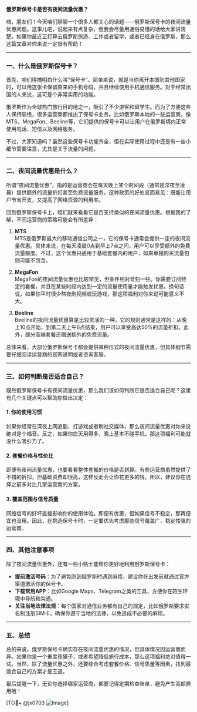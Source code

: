 **俄罗斯保号卡是否有夜间流量优惠？**

嗨，朋友们！今天咱们聊聊一个很多人都关心的话题——俄罗斯保号卡的夜间流量优惠问题。这事儿吧，说起来有点复杂，但我会尽量用通俗易懂的话给大家讲清楚。如果你最近正打算去俄罗斯旅游、工作或者留学，或者已经身在俄罗斯，那么这篇文章对你来说一定很有帮助！

---

### **一、什么是俄罗斯保号卡？**

首先，咱们得搞明白什么叫“保号卡”。简单来说，就是当你离开本国到其他国家时，可以用这张卡保留原来的手机号码，并且继续使用手机通信服务。对于经常出国的人来说，这可是个非常实用的功能。

俄罗斯作为全球热门旅行目的地之一，吸引了不少游客和留学生。而为了方便这些人保持联络，很多运营商都推出了保号卡业务。比如俄罗斯本地的一些运营商，像MTS、MegaFon、Beeline等，它们提供的保号卡可以让用户在俄罗斯境内正常使用电话、短信以及网络服务。

不过，大家知道吗？虽然这些保号卡功能齐全，但在实际使用过程中还是有一些小细节需要注意，尤其是关于流量的问题。

---

### **二、夜间流量优惠是什么？**

所谓“夜间流量优惠”，指的是运营商会在每天晚上某个时间段（通常是深夜至凌晨）提供额外的流量折扣甚至免费流量服务。这种政策的好处显而易见：既能让用户节省开支，又提高了网络资源的利用率。

回到俄罗斯保号卡上，咱们就来看看它是否支持类似的夜间流量优惠。根据我的了解，不同运营商的策略可能会有所差异：

1. **MTS**  
   MTS是俄罗斯最大的移动通信公司之一，它的保号卡通常会提供一定的夜间流量优惠。具体来说，在每天凌晨0点到早上7点之间，用户可以享受额外的免费流量额度。不过，这个优惠只适用于基础套餐内的用户，如果单独购买流量包则可能不包含。

2. **MegaFon**  
   MegaFon的夜间流量优惠也比较常见，但条件相对苛刻一些。你需要订阅特定的套餐，并且在某些时段内达到一定的流量使用量才能触发优惠。换句话说，如果你平时很少熬夜刷视频或玩游戏，那这项福利对你来说可能意义不大。

3. **Beeline**  
   Beeline的夜间流量优惠算是比较灵活的一种。它的规则通常是这样的：从晚上10点开始，到第二天上午6点结束，用户可以享受高达50%的流量折扣。此外，部分高端套餐还赠送额外的免费流量。

总体来看，大部分俄罗斯保号卡都会提供某种形式的夜间流量优惠，但具体细节需要仔细阅读运营商的官网说明或者咨询客服。

---

### **三、如何判断是否适合自己？**

既然俄罗斯保号卡有夜间流量优惠，那么我们该如何判断它是否适合自己呢？这里有几个关键点可以帮助你做出决定：

#### 1. **你的使用习惯**
   如果你经常在深夜上网追剧、打游戏或者刷社交媒体，那么夜间流量优惠对你来说绝对是个福音。反之，如果你白天用得多，晚上基本不碰手机，那这项福利可能就没什么吸引力了。

#### 2. **套餐价格与性价比**
   即便有夜间流量优惠，也要看看整体套餐的价格是否划算。有些运营商虽然提供了不错的折扣，但基础资费却很高，这样反而会让你花更多的钱。所以，建议你在选择之前多对比几家运营商的方案。

#### 3. **覆盖范围与信号质量**
   网络信号的好坏直接影响你的使用体验。即便有优惠，但如果信号不稳定，那再便宜也没用。因此，在挑选保号卡时，一定要优先考虑那些信号覆盖广、稳定性强的运营商。

---

### **四、其他注意事项**

除了夜间流量优惠外，还有一些小贴士能帮你更好地利用俄罗斯保号卡：

- **提前激活号码**：为了避免刚到俄罗斯时遇到麻烦，建议你在出发前就通过官方渠道激活你的保号卡。
- **下载常用APP**：比如Google Maps、Telegram之类的工具，方便你在陌生环境中导航和沟通。
- **关注当地法律法规**：每个国家对通信业务都有自己的规定，比如俄罗斯要求实名制注册SIM卡。确保你遵守当地的法律，以免造成不必要的麻烦。

---

### **五、总结**

总的来说，俄罗斯保号卡确实存在夜间流量优惠的情况，但具体情况因运营商而异。如果你是一个重度夜猫子，或者希望降低旅行成本，那么这项福利绝对值得一试。当然，除了流量优惠之外，还要综合考虑套餐价格、信号质量等因素，找到最适合自己的方案才是王道。

最后提醒一下，无论你选择哪家运营商，都要记得定期检查账单，避免产生高额费用哦！

[TG💪+ @jx0703 ![Image](https://github.com/user-attachments/assets/dbca1d08-cadb-493c-b0ec-ad6f7a83f270)]
